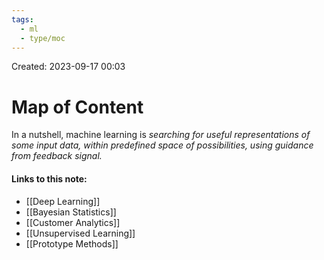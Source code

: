 ```yaml
---
tags:
  - ml
  - type/moc
---
```

Created: 2023-09-17 00:03
# Map of Content

In a nutshell, machine learning is *searching for useful representations of some input data, within predefined space of possibilities, using guidance from feedback signal.*

#### Links to this note:
- [[Deep Learning]]
- [[Bayesian Statistics]] 
- [[Customer Analytics]]
- [[Unsupervised Learning]]
- [[Prototype Methods]]